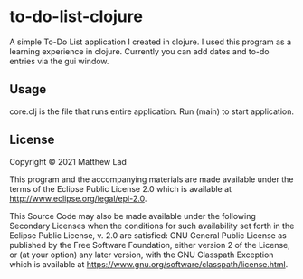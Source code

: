 # to-do-list-clojure

A simple To-Do List application I created in clojure. I used this program as a learning experience in clojure. Currently you can add dates and to-do entries via the gui window.

## Usage

core.clj is the file that runs entire application. Run (main) to start application.

## License

Copyright © 2021 Matthew Lad

This program and the accompanying materials are made available under the
terms of the Eclipse Public License 2.0 which is available at
http://www.eclipse.org/legal/epl-2.0.

This Source Code may also be made available under the following Secondary
Licenses when the conditions for such availability set forth in the Eclipse
Public License, v. 2.0 are satisfied: GNU General Public License as published by
the Free Software Foundation, either version 2 of the License, or (at your
option) any later version, with the GNU Classpath Exception which is available
at https://www.gnu.org/software/classpath/license.html.
